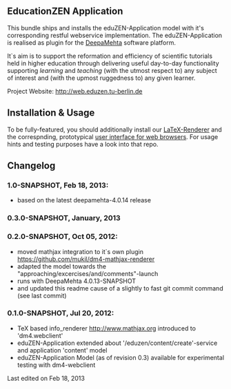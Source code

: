 ## EducationZEN Application

This bundle ships and installs the eduZEN-Application model with it's corresponding restful webservice implementation. The eduZEN-Application is realised as plugin for the [DeepaMehta](https://github.com/jri/deepamehta) software platform.

It`s aim is to support the reformation and efficiency of scientific tutorials held in higher education through delivering useful day-to-day functionality supporting _learning_ and _teaching_ (with the utmost respect to) any subject of interest and (with the upmost ruggedness to) any given learner.

Project Website: <http://web.eduzen.tu-berlin.de>

## Installation & Usage

To be fully-featured, you should additionally install our [LaTeX-Renderer](http://github.com/mukil/dm4-mathjax-renderer) and the correspnding, prototypical [user interface for web browsers](http://github.com/mukil/eduzen-views). For usage hints and testing purposes have a look into that repo.

## Changelog

### 1.0-SNAPSHOT, Feb 18, 2013:
- based on the latest deepamehta-4.0.14 release

### 0.3.0-SNAPSHOT, January, 2013

### 0.2.0-SNAPSHOT, Oct 05, 2012:

- moved mathjax integration to it`s own plugin <https://github.com/mukil/dm4-mathjax-renderer>
- adapted the model towards the "approaching/excercises/and/comments"-launch
- runs with DeepaMehta 4.0.13-SNAPSHOT
- and updated this readme cause of a slightly to fast git commit command (see last commit)

### 0.1.0-SNAPSHOT, Jul 20, 2012:

- TeX based info_renderer <http://www.mathjax.org> introduced to  'dm4.webclient'
- eduZEN-Application extended about '/eduzen/content/create'-service and application 'content' model
- eduZEN-Application Model (as of revision 0.3) available for experimental testing with dm4-webclient

Last edited on Feb 18, 2013

